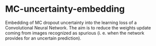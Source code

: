 # MC-uncertainty-embedding
Embedding of MC dropout uncertainty into the learning loss of a Convolutional Neural Network. The aim is to reduce the weights update coming from images recognized as spurious (i. e. when the network provides for an uncertain prediction).
